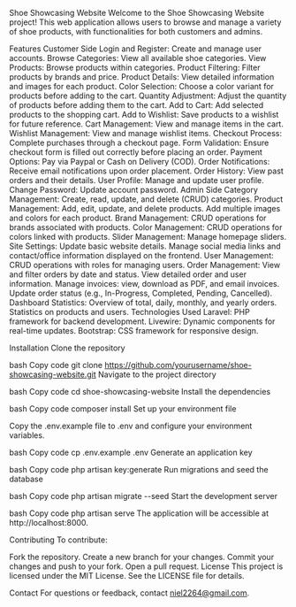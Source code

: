 Shoe Showcasing Website
Welcome to the Shoe Showcasing Website project! This web application allows users to browse and manage a variety of shoe products, with functionalities for both customers and admins.

Features
Customer Side
Login and Register: Create and manage user accounts.
Browse Categories: View all available shoe categories.
View Products: Browse products within categories.
Product Filtering: Filter products by brands and price.
Product Details: View detailed information and images for each product.
Color Selection: Choose a color variant for products before adding to the cart.
Quantity Adjustment: Adjust the quantity of products before adding them to the cart.
Add to Cart: Add selected products to the shopping cart.
Add to Wishlist: Save products to a wishlist for future reference.
Cart Management: View and manage items in the cart.
Wishlist Management: View and manage wishlist items.
Checkout Process: Complete purchases through a checkout page.
Form Validation: Ensure checkout form is filled out correctly before placing an order.
Payment Options: Pay via Paypal or Cash on Delivery (COD).
Order Notifications: Receive email notifications upon order placement.
Order History: View past orders and their details.
User Profile: Manage and update user profile.
Change Password: Update account password.
Admin Side
Category Management: Create, read, update, and delete (CRUD) categories.
Product Management:
Add, edit, update, and delete products.
Add multiple images and colors for each product.
Brand Management: CRUD operations for brands associated with products.
Color Management: CRUD operations for colors linked with products.
Slider Management: Manage homepage sliders.
Site Settings:
Update basic website details.
Manage social media links and contact/office information displayed on the frontend.
User Management: CRUD operations with roles for managing users.
Order Management:
View and filter orders by date and status.
View detailed order and user information.
Manage invoices: view, download as PDF, and email invoices.
Update order status (e.g., In-Progress, Completed, Pending, Cancelled).
Dashboard Statistics:
Overview of total, daily, monthly, and yearly orders.
Statistics on products and users.
Technologies Used
Laravel: PHP framework for backend development.
Livewire: Dynamic components for real-time updates.
Bootstrap: CSS framework for responsive design.

Installation
Clone the repository

bash
Copy code
git clone https://github.com/yourusername/shoe-showcasing-website.git
Navigate to the project directory

bash
Copy code
cd shoe-showcasing-website
Install the dependencies

bash
Copy code
composer install
Set up your environment file

Copy the .env.example file to .env and configure your environment variables.

bash
Copy code
cp .env.example .env
Generate an application key

bash
Copy code
php artisan key:generate
Run migrations and seed the database

bash
Copy code
php artisan migrate --seed
Start the development server

bash
Copy code
php artisan serve
The application will be accessible at http://localhost:8000.

Contributing
To contribute:

Fork the repository.
Create a new branch for your changes.
Commit your changes and push to your fork.
Open a pull request.
License
This project is licensed under the MIT License. See the LICENSE file for details.

Contact
For questions or feedback, contact niel2264@gmail.com.


